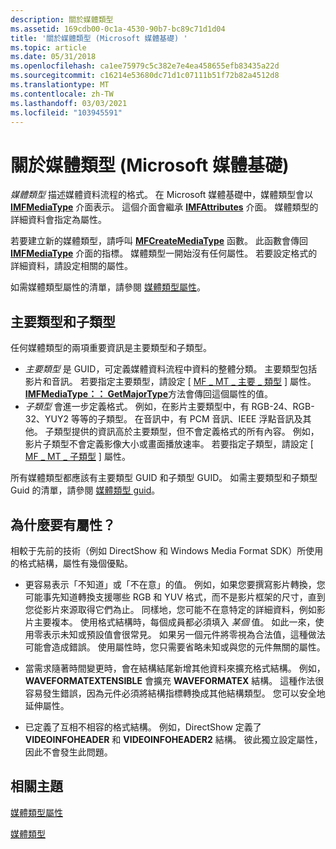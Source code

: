 ```yaml
---
description: 關於媒體類型
ms.assetid: 169cdb00-0c1a-4530-90b7-bc89c71d1d04
title: '關於媒體類型 (Microsoft 媒體基礎) '
ms.topic: article
ms.date: 05/31/2018
ms.openlocfilehash: ca1ee75979c5c382e7e4ea458655efb83435a22d
ms.sourcegitcommit: c16214e53680dc71d1c07111b51f72b82a4512d8
ms.translationtype: MT
ms.contentlocale: zh-TW
ms.lasthandoff: 03/03/2021
ms.locfileid: "103945591"
---
```

# <a name="about-media-types-microsoft-media-foundation"></a>關於媒體類型 (Microsoft 媒體基礎) 

*媒體類型* 描述媒體資料流程的格式。 在 Microsoft 媒體基礎中，媒體類型會以 [**IMFMediaType**](/windows/desktop/api/mfobjects/nn-mfobjects-imfmediatype) 介面表示。 這個介面會繼承 [**IMFAttributes**](/windows/desktop/api/mfobjects/nn-mfobjects-imfattributes) 介面。 媒體類型的詳細資料會指定為屬性。

若要建立新的媒體類型，請呼叫 [**MFCreateMediaType**](/windows/desktop/api/mfapi/nf-mfapi-mfcreatemediatype) 函數。 此函數會傳回 [**IMFMediaType**](/windows/desktop/api/mfobjects/nn-mfobjects-imfmediatype) 介面的指標。 媒體類型一開始沒有任何屬性。 若要設定格式的詳細資料，請設定相關的屬性。

如需媒體類型屬性的清單，請參閱 [媒體類型屬性](media-type-attributes.md)。

## <a name="major-types-and-subtypes"></a>主要類型和子類型

任何媒體類型的兩項重要資訊是主要類型和子類型。

-   *主要類型* 是 GUID，可定義媒體資料流程中資料的整體分類。 主要類型包括影片和音訊。 若要指定主要類型，請設定 [ [MF \_ MT \_ 主要 \_ 類型](mf-mt-major-type-attribute.md) ] 屬性。 [**IMFMediaType：： GetMajorType**](/windows/desktop/api/mfobjects/nf-mfobjects-imfmediatype-getmajortype)方法會傳回這個屬性的值。
-   *子類型* 會進一步定義格式。 例如，在影片主要類型中，有 RGB-24、RGB-32、YUY2 等等的子類型。 在音訊中，有 PCM 音訊、IEEE 浮點音訊及其他。 子類型提供的資訊高於主要類型，但不會定義格式的所有內容。 例如，影片子類型不會定義影像大小或畫面播放速率。 若要指定子類型，請設定 [ [MF \_ MT \_ 子類型](mf-mt-subtype-attribute.md) ] 屬性。

所有媒體類型都應該有主要類型 GUID 和子類型 GUID。 如需主要類型和子類型 Guid 的清單，請參閱 [媒體類型 guid](media-type-guids.md)。

## <a name="why-attributes"></a>為什麼要有屬性？

相較于先前的技術（例如 DirectShow 和 Windows Media Format SDK）所使用的格式結構，屬性有幾個優點。

-   更容易表示「不知道」或「不在意」的值。 例如，如果您要撰寫影片轉換，您可能事先知道轉換支援哪些 RGB 和 YUV 格式，而不是影片框架的尺寸，直到您從影片來源取得它們為止。 同樣地，您可能不在意特定的詳細資料，例如影片主要複本。 使用格式結構時，每個成員都必須填入 *某個* 值。 如此一來，使用零表示未知或預設值會很常見。 如果另一個元件將零視為合法值，這種做法可能會造成錯誤。 使用屬性時，您只需要省略未知或與您的元件無關的屬性。

-   當需求隨著時間變更時，會在結構結尾新增其他資料來擴充格式結構。 例如， **WAVEFORMATEXTENSIBLE** 會擴充 **WAVEFORMATEX** 結構。 這種作法很容易發生錯誤，因為元件必須將結構指標轉換成其他結構類型。 您可以安全地延伸屬性。
-   已定義了互相不相容的格式結構。 例如，DirectShow 定義了 **VIDEOINFOHEADER** 和 **VIDEOINFOHEADER2** 結構。 彼此獨立設定屬性，因此不會發生此問題。

## <a name="related-topics"></a>相關主題

<dl> <dt>

[媒體類型屬性](media-type-attributes.md)
</dt> <dt>

[媒體類型](media-types.md)
</dt> </dl>

 

 



